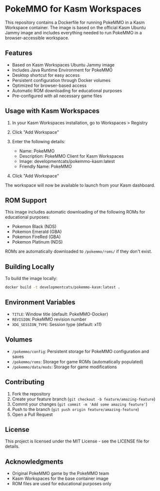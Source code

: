 # PokeMMO for Kasm Workspaces

This repository contains a Dockerfile for running PokeMMO in a Kasm Workspace container. The image is based on the official Kasm Ubuntu Jammy image and includes everything needed to run PokeMMO in a browser-accessible workspace.

## Features

- Based on Kasm Workspaces Ubuntu Jammy image
- Includes Java Runtime Environment for PokeMMO
- Desktop shortcut for easy access
- Persistent configuration through Docker volumes
- Optimized for browser-based access
- Automatic ROM downloading for educational purposes
- Pre-configured with all necessary game files

## Usage with Kasm Workspaces

1. In your Kasm Workspaces installation, go to Workspaces > Registry
2. Click "Add Workspace"
3. Enter the following details:
   - Name: PokeMMO
   - Description: PokeMMO Client for Kasm Workspaces
   - Image: developmentcats/pokemmo-kasm:latest
   - Friendly Name: PokeMMO

4. Click "Add Workspace"

The workspace will now be available to launch from your Kasm dashboard.

## ROM Support

This image includes automatic downloading of the following ROMs for educational purposes:
- Pokemon Black (NDS)
- Pokemon Emerald (GBA)
- Pokemon FireRed (GBA)
- Pokemon Platinum (NDS)

ROMs are automatically downloaded to `/pokemmo/roms/` if they don't exist.

## Building Locally

To build the image locally:

```bash
docker build -t developmentcats/pokemmo-kasm:latest .
```

## Environment Variables

- `TITLE`: Window title (default: PokeMMO-Docker)
- `REVISION`: PokeMMO revision number
- `XDG_SESSION_TYPE`: Session type (default: x11)

## Volumes

- `/pokemmo/config`: Persistent storage for PokeMMO configuration and saves
- `/pokemmo/roms`: Storage for game ROMs (automatically populated)
- `/pokemmo/data/mods`: Storage for game modifications

## Contributing

1. Fork the repository
2. Create your feature branch (`git checkout -b feature/amazing-feature`)
3. Commit your changes (`git commit -m 'Add some amazing feature'`)
4. Push to the branch (`git push origin feature/amazing-feature`)
5. Open a Pull Request

## License

This project is licensed under the MIT License - see the LICENSE file for details.

## Acknowledgments

- Original PokeMMO game by the PokeMMO team
- Kasm Workspaces for the base container image
- ROM files are used for educational purposes only 